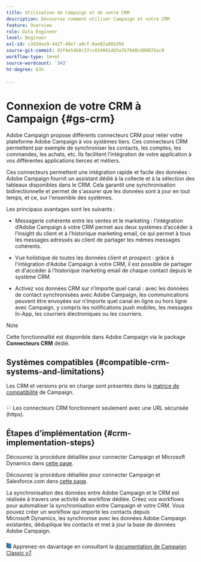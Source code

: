 ```yaml
---
title: Utilisation de Campaign et de votre CRM
description: Découvrez comment utiliser Campaign et votre CRM
feature: Overview
role: Data Engineer
level: Beginner
exl-id: c2d34ee9-4427-48e7-a8cf-0ae02a801d50
source-git-commit: d2f4e54b0c37cc019061dd3a7b7048cd80876ac0
workflow-type: tm+mt
source-wordcount: '343'
ht-degree: 63%

---
```


# Connexion de votre CRM à Campaign {#gs-crm}

Adobe Campaign propose différents connecteurs CRM pour relier votre plateforme Adobe Campaign à vos systèmes tiers. Ces connecteurs CRM permettent par exemple de synchroniser les contacts, les comptes, les commandes, les achats, etc. Ils facilitent l’intégration de votre application à vos différentes applications tierces et métiers.

Ces connecteurs permettent une intégration rapide et facile des données : Adobe Campaign fournit un assistant dédié à la collecte et à la sélection des tableaux disponibles dans le CRM. Cela garantit une synchronisation bidirectionnelle et permet de s&#39;assurer que les données sont à jour en tout temps, et ce, sur l&#39;ensemble des systèmes.

Les principaux avantages sont les suivants :

* Messagerie cohérente entre les ventes et le marketing : l’intégration d’Adobe Campaign à votre CRM permet aux deux systèmes d’accéder à l’insight du client et à l’historique marketing email, ce qui permet à tous les messages adressés au client de partager les mêmes messages cohérents.

* Vue holistique de toutes les données client et prospect : grâce à l&#39;intégration d&#39;Adobe Campaign à votre CRM, il est possible de partager et d&#39;accéder à l&#39;historique marketing email de chaque contact depuis le système CRM.

* Activez vos données CRM sur n’importe quel canal : avec les données de contact synchronisées avec Adobe Campaign, les communications peuvent être envoyées sur n’importe quel canal en ligne ou hors ligne avec Campaign, y compris les notifications push mobiles, les messages In-App, les courriers électroniques ou les courriers.


>[!NOTE]
>
>Cette fonctionnalité est disponible dans Adobe Campaign via le package **Connecteurs CRM** dédié.

## Systèmes compatibles {#compatible-crm-systems-and-limitations}

Les CRM et versions pris en charge sont présentés dans la [matrice de compatibilité](../start/compatibility-matrix.md) de Campaign.

![](../assets/do-not-localize/speech.png)  Les connecteurs CRM fonctionnent seulement avec une URL sécurisée (https).

## Étapes dʼimplémentation {#crm-implementation-steps}

Découvrez la procédure détaillée pour connecter Campaign et Microsoft Dynamics dans [cette page](ac-ms-dyn.md).

Découvrez la procédure détaillée pour connecter Campaign et Salesforce.com dans [cette page](ac-sfdc.md).

La synchronisation des données entre Adobe Campaign et le CRM est réalisée à travers une activité de workflow dédiée. Créez vos workflows pour automatiser la synchronisation entre Campaign et votre CRM. Vous pouvez créer un workflow qui importe les contacts depuis Microsoft Dynamics, les synchronise avec les données Adobe Campaign existantes, déduplique les contacts et met à jour la base de données Adobe Campaign.

![](../assets/do-not-localize/book.png) Apprenez-en davantage en consultant la [documentation de Campaign Classic v7](https://experienceleague.adobe.com/docs/campaign-classic/using/getting-started/connectors/crm-connectors/crm-data-sync.html?lang=fr#getting-started).
